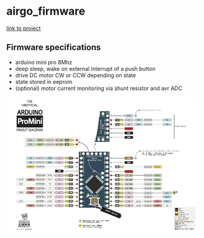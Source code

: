 # airgo_firmware
[link to project](https://wikilab.myhumankit.org/index.php?title=Projets:Automatisation_Support_Joystick_Menton_Fauteuil_Roulant)

## Firmware specifications
- arduino mini pro 8Mhz
- deep sleep, wake on external interrupt of a push button
- drive DC motor CW or CCW depending on state
- state stored in eeprom
- (optional) motor current monitoring via shunt resistor and avr ADC


![alt text](./doc/Arduino_Pro_Mini_pinout.png)

